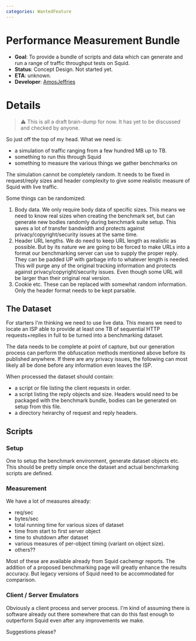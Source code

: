 ```yaml
---
categories: WantedFeature
---
```

# Performance Measurement Bundle

- **Goal**: To provide a bundle of scripts and data which can generate
  and run a range of traffic throughput tests on Squid.
- **Status**: Concept Design. Not started yet.
- **ETA**: unknown.
- **Developer**: [AmosJeffries](/AmosJeffries)

# Details

> :warning:
    This is all a draft brain-dump for now. It has yet to be discussed
    and checked by anyone.

So just off the top of my head. What we need is:

- a simulation of traffic ranging from a few hundred MB up to TB.
- something to run this through Squid
- something to measure the various things we gather benchmarks on

The simulation cannot be completely random. It needs to be fixed in
request/reply sizes and header complexity to give some realistic measure
of Squid with live traffic.

Some things can be randomized:

1.  Body data. We only require body data of specific sizes. This means
    we need to know real sizes when creating the benchmark set, but can
    generate new bodies randomly during benchmark suite setup. This
    saves a lot of transfer bandwidth and protects against
    privacy/copyright/security issues at the same time.
2.  Header URL lengths. We do need to keep URL length as realistic as
    possible. But by its nature we are going to be forced to make URLs
    into a format our benchmarking server can use to supply the proper
    reply. They can be padded UP with garbage info to whatever length is
    needed. This will purge any of the original tracking information and
    protects against privacy/copyright/security issues. Even though some
    URL will be larger than their original real version.
3.  Cookie etc. These can be replaced with somewhat random information.
    Only the header format needs to be kept parsable.

## The Dataset

For starters I'm thinking we need to use live data. This means we need
to locate an ISP able to provide at least one TB of sequential HTTP
requests+replies in full to be turned into a benchmarking dataset.

The data needs to be complete at point of capture, but our generation
process can perform the obfuscation methods mentioned above before its
published anywhere. If there are any privacy issues, the following can
most likely all be done before any information even leaves the ISP.

When processed the dataset should contain:

- a script or file listing the client requests in order.
- a script listing the reply objects and size. Headers would need to
  be packaged with the benchmark bundle, bodies can be generated on
  setup from this file.
- a directory heirarchy of request and reply headers.

## Scripts

### Setup

One to setup the benchmark environment, generate dataset objects etc.
This should be pretty simple once the dataset and actual benchmarking
scripts are defined.

### Measurement

We have a lot of measures already:

- req/sec
- bytes/sec
- total running time for various sizes of dataset
- time from start to first server object
- time to shutdown after dataset
- various measures of per-object timing (variant on object size).
- others??

Most of these are available already from Squid cachemgr reports. The
addition of a proposed benchmarking page will greatly enhance the
results accuracy. But legacy versions of Squid need to be accommodated
for comparison.

### Client / Server Emulators

Obviously a client process and server process. I'm kind of assuming
there is software already out there somewhere that can do this fast
enough to outperform Squid even after any improvements we make.

Suggestions please?

